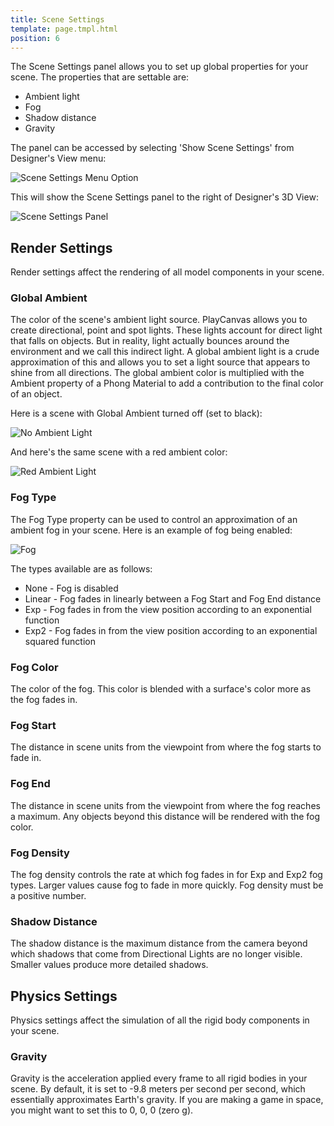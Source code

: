 ```yaml
---
title: Scene Settings
template: page.tmpl.html
position: 6
---
```


The Scene Settings panel allows you to set up global properties for your scene. The properties that are settable are:

* Ambient light
* Fog
* Shadow distance
* Gravity

The panel can be accessed by selecting 'Show Scene Settings' from Designer's View menu:

<img alt="Scene Settings Menu Option" src="/images/platform/scene_settings/scene_settings_view_menu.png" />

This will show the Scene Settings panel to the right of Designer's 3D View:

<img alt="Scene Settings Panel" src="/images/platform/scene_settings/scene_settings_panel_default.png" />

## Render Settings

Render settings affect the rendering of all model components in your scene.

### Global Ambient

The color of the scene's ambient light source. PlayCanvas allows you to create directional, point and spot lights. These lights account for direct light that falls on objects. But in reality, light actually bounces around the environment and we call this indirect light. A global ambient light is a crude approximation of this and allows you to set a light source that appears to shine from all directions. The global ambient color is multiplied with the Ambient property of a Phong Material to add a contribution to the final color of an object.

Here is a scene with Global Ambient turned off (set to black):

<img alt="No Ambient Light" src="/images/platform/scene_settings/scene_settings_ambient_off.png" />

And here's the same scene with a red ambient color:

<img alt="Red Ambient Light" src="/images/platform/scene_settings/scene_settings_ambient_on.png" />

### Fog Type

The Fog Type property can be used to control an approximation of an ambient fog in your scene. Here is an example of fog being enabled:

<img alt="Fog" src="/images/platform/scene_settings/scene_settings_fog_linear.png" />

The types available are as follows:

* None - Fog is disabled
* Linear - Fog fades in linearly between a Fog Start and Fog End distance
* Exp - Fog fades in from the view position according to an exponential function
* Exp2 - Fog fades in from the view position according to an exponential squared function

### Fog Color

The color of the fog. This color is blended with a surface's color more as the fog fades in.

### Fog Start

The distance in scene units from the viewpoint from where the fog starts to fade in.

### Fog End

The distance in scene units from the viewpoint from where the fog reaches a maximum. Any objects beyond this distance will be rendered with the fog color.

### Fog Density

The fog density controls the rate at which fog fades in for Exp and Exp2 fog types. Larger values cause fog to fade in more quickly. Fog density must be a positive number.

### Shadow Distance

The shadow distance is the maximum distance from the camera beyond which shadows that come from Directional Lights are no longer visible. Smaller values produce more detailed shadows.

## Physics Settings

Physics settings affect the simulation of all the rigid body components in your scene.

### Gravity

Gravity is the acceleration applied every frame to all rigid bodies in your scene. By default, it is set to -9.8 meters per second per second, which essentially approximates Earth's gravity. If you are making a game in space, you might want to set this to 0, 0, 0 (zero g).
